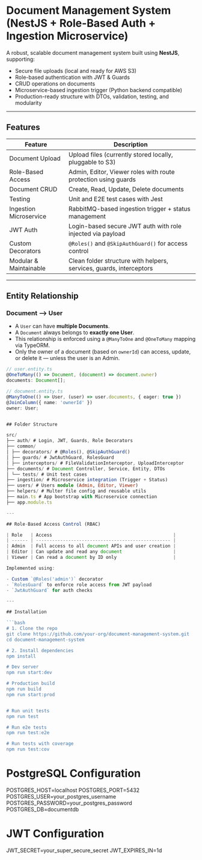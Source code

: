 # Document Management System (NestJS + Role-Based Auth + Ingestion Microservice)

A robust, scalable document management system built using **NestJS**, supporting:

- Secure file uploads (local and ready for AWS S3)
- Role-based authentication with JWT & Guards
- CRUD operations on documents
- Microservice-based ingestion trigger (Python backend compatible)
- Production-ready structure with DTOs, validation, testing, and modularity

---

## Features

| Feature                | Description                                                         |
| ---------------------- | ------------------------------------------------------------------- |
| Document Upload        | Upload files (currently stored locally, pluggable to S3)            |
| Role-Based Access      | Admin, Editor, Viewer roles with route protection using guards      |
| Document CRUD          | Create, Read, Update, Delete documents                              |
| Testing                | Unit and E2E test cases with Jest                                   |
| Ingestion Microservice | RabbitMQ-based ingestion trigger + status management                |
| JWT Auth               | Login-based secure JWT auth with role injected via payload          |
| Custom Decorators      | `@Roles()` and `@SkipAuthGuard()` for access control                |
| Modular & Maintainable | Clean folder structure with helpers, services, guards, interceptors |

---

## Entity Relationship

### Document ⟶ User

- A `User` can have **multiple Documents**.
- A `Document` always belongs to **exactly one User**.
- This relationship is enforced using a `@ManyToOne` and `@OneToMany` mapping via TypeORM.
- Only the owner of a document (based on `ownerId`) can access, update, or delete it — unless the user is an Admin.

````ts
// user.entity.ts
@OneToMany(() => Document, (document) => document.owner)
documents: Document[];

// document.entity.ts
@ManyToOne(() => User, (user) => user.documents, { eager: true })
@JoinColumn({ name: 'ownerId' })
owner: User;


## Folder Structure

src/
├── auth/ # Login, JWT, Guards, Role Decorators
├── common/
│ ├── decorators/ # @Roles(), @SkipAuthGuard()
│ ├── guards/ # JwtAuthGuard, RolesGuard
│ ├── interceptors/ # FileValidationInterceptor, UploadInterceptor
├── documents/ # Document Controller, Service, Entity, DTOs
│ └── tests/ # Unit test cases
├── ingestion/ # Microservice integration (Trigger + Status)
├── users/ # Users module (Admin, Editor, Viewer)
├── helpers/ # Multer file config and reusable utils
├── main.ts # App bootstrap with Microservice connection
├── app.module.ts

---

## Role-Based Access Control (RBAC)

| Role   | Access                                             |
| ------ | -------------------------------------------------- |
| Admin  | Full access to all document APIs and user creation |
| Editor | Can update and read any document                   |
| Viewer | Can read a document by ID only                     |

Implemented using:

- Custom `@Roles('admin')` decorator
- `RolesGuard` to enforce role access from JWT payload
- `JwtAuthGuard` for auth checks

---

## Installation

```bash
# 1. Clone the repo
git clone https://github.com/your-org/document-management-system.git
cd document-management-system

# 2. Install dependencies
npm install

# Dev server
npm run start:dev

# Production build
npm run build
npm run start:prod


# Run unit tests
npm run test

# Run e2e tests
npm run test:e2e

# Run tests with coverage
npm run test:cov
````

# PostgreSQL Configuration

POSTGRES_HOST=localhost
POSTGRES_PORT=5432
POSTGRES_USER=your_postgres_username  
POSTGRES_PASSWORD=your_postgres_password  
POSTGRES_DB=documentdb

# JWT Configuration

JWT_SECRET=your_super_secure_secret
JWT_EXPIRES_IN=1d
